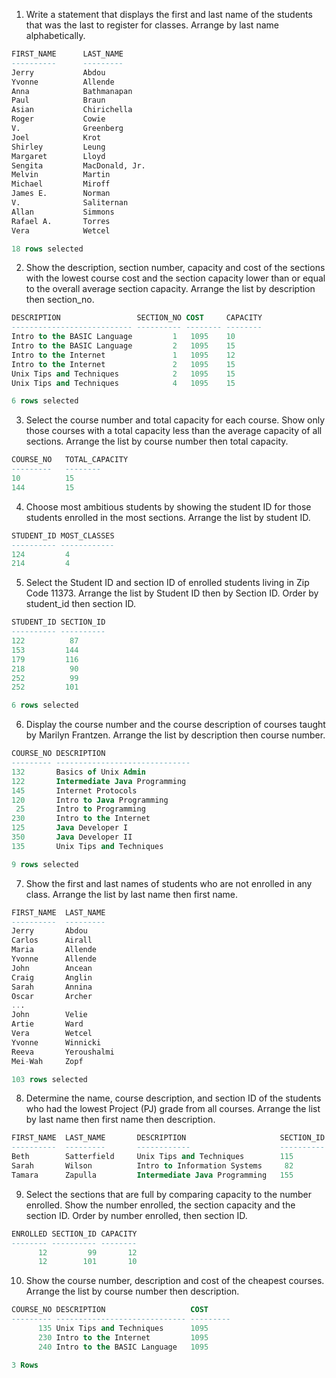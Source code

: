 1. Write a statement that displays the first and last name of the students that
   was the last to register for classes. Arrange by last name alphabetically.

```sql
FIRST_NAME      LAST_NAME
----------      ---------
Jerry           Abdou
Yvonne          Allende
Anna            Bathmanapan
Paul            Braun
Asian           Chirichella
Roger           Cowie
V.              Greenberg
Joel            Krot
Shirley         Leung
Margaret        Lloyd
Sengita         MacDonald, Jr.
Melvin          Martin
Michael         Miroff
James E.        Norman
V.              Saliternan
Allan           Simmons
Rafael A.       Torres
Vera            Wetcel

18 rows selected
```

2. Show the description, section number, capacity and cost of the sections with
   the lowest course cost and the section capacity  lower than or equal to the
   overall average section capacity. Arrange the list by description then
   section_no.

```sql
DESCRIPTION                 SECTION_NO COST     CAPACITY
--------------------------- ---------- -------- --------
Intro to the BASIC Language         1   1095    10
Intro to the BASIC Language         2   1095    15
Intro to the Internet               1   1095    12
Intro to the Internet               2   1095    15
Unix Tips and Techniques            2   1095    15
Unix Tips and Techniques            4   1095    15

6 rows selected
```

3. Select the course number and total capacity for each course. Show only those
   courses with a total capacity less than the average capacity of all sections.
   Arrange the list by course number then total capacity.

```sql
COURSE_NO   TOTAL_CAPACITY
---------   --------
10          15
144         15
```

4. Choose most ambitious students by showing the student ID for those students
   enrolled in the most sections. Arrange the list by student ID.

```sql
STUDENT_ID MOST_CLASSES
---------- ------------
124         4
214         4
```

5. Select the Student ID and section ID of enrolled students living in Zip Code
   11373. Arrange the list by Student ID then by Section ID. Order by student_id
   then section ID.

```sql
STUDENT_ID SECTION_ID
---------- ----------
122          87
153         144
179         116
218          90
252          99
252         101

6 rows selected
```


6. Display the course number and the course description of courses taught by
   Marilyn Frantzen. Arrange the list by description then course number.

```sql
COURSE_NO DESCRIPTION
--------- ------------------------------
132       Basics of Unix Admin
122       Intermediate Java Programming
145       Internet Protocols
120       Intro to Java Programming
 25       Intro to Programming
230       Intro to the Internet
125       Java Developer I
350       Java Developer II
135       Unix Tips and Techniques

9 rows selected
```

7. Show the first and last names of students who are not enrolled in any class.
   Arrange the list by last name then first name.

```sql
FIRST_NAME  LAST_NAME
----------  ---------
Jerry       Abdou
Carlos      Airall
Maria       Allende
Yvonne      Allende
John        Ancean
Craig       Anglin
Sarah       Annina
Oscar       Archer
...
John        Velie
Artie       Ward
Vera        Wetcel
Yvonne      Winnicki
Reeva       Yeroushalmi
Mei-Wah     Zopf

103 rows selected
```

8. Determine the name, course description, and section ID of the students who
   had the lowest Project (PJ) grade from all courses. Arrange the list by last
   name then first name then description.

```sql
FIRST_NAME  LAST_NAME       DESCRIPTION                     SECTION_ID
----------  ---------       ------------                    ----------
Beth        Satterfield     Unix Tips and Techniques        115
Sarah       Wilson          Intro to Information Systems     82
Tamara      Zapulla         Intermediate Java Programming   155
```

9. Select the sections that are full by comparing capacity to the number
   enrolled. Show the number enrolled, the section capacity and the section ID.
   Order by number enrolled, then section ID.

```sql
ENROLLED SECTION_ID CAPACITY
-------- ---------- --------
      12         99       12
      12        101       10
```

10. Show the course number, description and cost of the cheapest courses.
    Arrange the list by course number then description.

```sql
COURSE_NO DESCRIPTION                   COST
--------- ----------------------------- ---------
      135 Unix Tips and Techniques      1095
      230 Intro to the Internet         1095
      240 Intro to the BASIC Language   1095

3 Rows
```